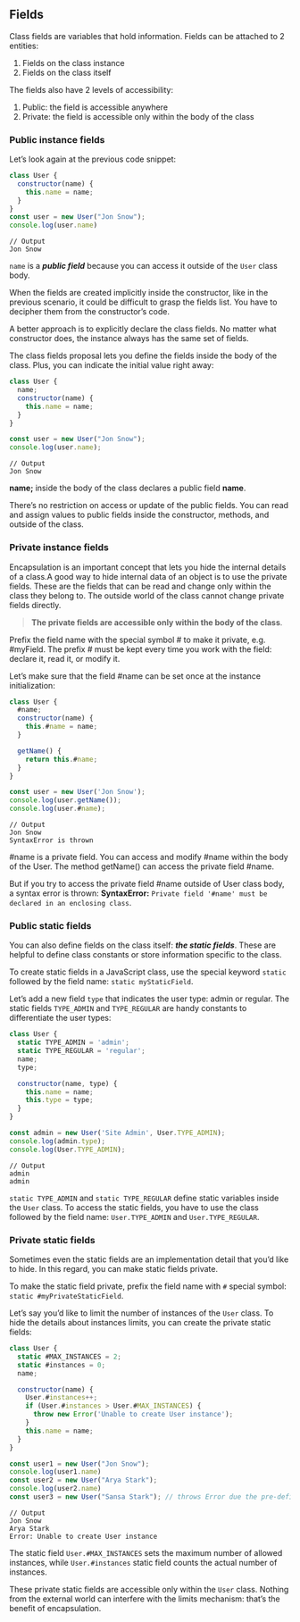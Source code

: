 ## Fields

Class fields are variables that hold information. Fields can be attached to 2 entities:

1. Fields on the class instance
2. Fields on the class itself

The fields also have 2 levels of accessibility:

1. Public: the field is accessible anywhere
2. Private: the field is accessible only within the body of the class

### Public instance fields

Let’s look again at the previous code snippet:

```js
class User {
  constructor(name) {
    this.name = name; 
  }
}
const user = new User("Jon Snow");
console.log(user.name)
```
```
// Output
Jon Snow 
```
`name` is a ***public field*** because you can access it outside of the `User` class body.

When the fields are created implicitly inside the constructor, like in the previous scenario, it could be difficult to grasp the fields list. You have to decipher them from the constructor’s code.

A better approach is to explicitly declare the class fields. No matter what constructor does, the instance always has the same set of fields.

The class fields proposal lets you define the fields inside the body of the class. Plus, you can indicate the initial value right away:
```js
class User {
  name;  
  constructor(name) {
    this.name = name;
  }
}

const user = new User("Jon Snow");
console.log(user.name);
```
```
// Output
Jon Snow
```
**name;** inside the body of the class declares a public field **name**.

There’s no restriction on access or update of the public fields. You can read and assign values to public fields inside the constructor, methods, and outside of the class. 

### Private instance fields

Encapsulation is an important concept that lets you hide the internal details of a class.A good way to hide internal data of an object is to use the private fields. These are the fields that can be read and change only within the class they belong to. The outside world of the class cannot change private fields directly.
> **The private fields are accessible only within the body of the class**.

Prefix the field name with the special symbol # to make it private, e.g. #myField. The prefix # must be kept every time you work with the field: declare it, read it, or modify it.

Let’s make sure that the field #name can be set once at the instance initialization:
```js
class User {
  #name;
  constructor(name) {
    this.#name = name;
  }

  getName() {
    return this.#name;
  }
}

const user = new User('Jon Snow');
console.log(user.getName());
console.log(user.#name); 
```
```
// Output
Jon Snow
SyntaxError is thrown
```
#name is a private field. You can access and modify #name within the body of the User. The method getName() can access the private field #name.

But if you try to access the private field #name outside of User class body, a syntax error is thrown: **SyntaxError:** `Private field '#name' must be declared in an enclosing class`.

### Public static fields

You can also define fields on the class itself: ***the static fields***. These are helpful to define class constants or store information specific to the class.

To create static fields in a JavaScript class, use the special keyword `static` followed by the field name: `static myStaticField`.

Let’s add a new field `type` that indicates the user type: admin or regular. The static fields `TYPE_ADMIN` and `TYPE_REGULAR` are handy constants to differentiate the user types:

```js
class User {
  static TYPE_ADMIN = 'admin';  
  static TYPE_REGULAR = 'regular';
  name;
  type;

  constructor(name, type) {
    this.name = name;
    this.type = type;
  }
}

const admin = new User('Site Admin', User.TYPE_ADMIN);
console.log(admin.type);
console.log(User.TYPE_ADMIN);
```
```
// Output
admin
admin
```
`static TYPE_ADMIN` and `static TYPE_REGULAR` define static variables inside the `User` class. To access the static fields, you have to use the class followed by the field name: `User.TYPE_ADMIN` and `User.TYPE_REGULAR`.

### Private static fields

Sometimes even the static fields are an implementation detail that you’d like to hide. In this regard, you can make static fields private.

 To make the static field private, prefix the field name with `#` special symbol: `static #myPrivateStaticField`. 

Let’s say you’d like to limit the number of instances of the `User` class. To hide the details about instances limits, you can create the private static fields:

```js
class User {
  static #MAX_INSTANCES = 2;  
  static #instances = 0;  
  name;

  constructor(name) {
    User.#instances++;
    if (User.#instances > User.#MAX_INSTANCES) {
      throw new Error('Unable to create User instance');
    }
    this.name = name;
  }
}

const user1 = new User("Jon Snow");
console.log(user1.name)
const user2 = new User("Arya Stark");
console.log(user2.name)
const user3 = new User("Sansa Stark"); // throws Error due the pre-defined condition in constructor
```
```
// Output
Jon Snow
Arya Stark
Error: Unable to create User instance
```
The static field `User.#MAX_INSTANCES` sets the maximum number of allowed instances, while `User.#instances` static field counts the actual number of instances. 

These private static fields are accessible only within the `User` class. Nothing from the external world can interfere with the limits mechanism: that’s the benefit of encapsulation. 